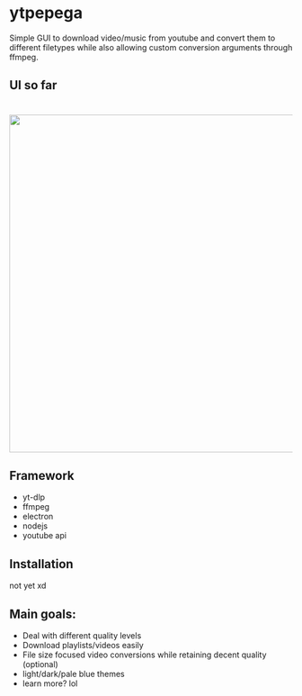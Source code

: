 # <h1>ytpepega</h1>

<p>Simple GUI to download video/music from youtube and convert them to different filetypes while also allowing custom conversion arguments through ffmpeg.</p>

## UI so far
<h1 align="center"><img width="600px" src="https://cdn.discordapp.com/attachments/1041892510269718611/1077489107871223858/image.png"/></h1>

## Framework
  * yt-dlp
  * ffmpeg
  * electron
  * nodejs
  * youtube api
  
## Installation 
not yet xd 

## Main goals:
  * Deal with different quality levels
  * Download playlists/videos easily 
  * File size focused video conversions while retaining decent quality (optional)
  * light/dark/pale blue themes
  * learn more? lol
